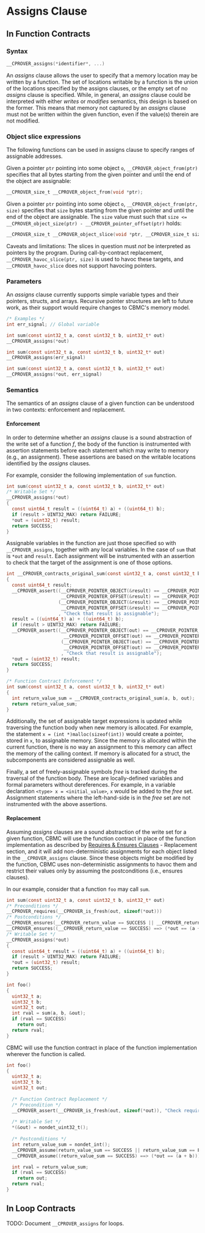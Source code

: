 # Assigns Clause

## In Function Contracts

### Syntax

```c
__CPROVER_assigns(*identifier*, ...)
```

An _assigns_ clause allows the user to specify that a memory location may be written by a function. The set of locations writable by a function is the union of the locations specified by the assigns clauses, or the empty set of no _assigns_ clause is specified. While, in general, an _assigns_ clause could be interpreted with either _writes_ or _modifies_ semantics, this
design is based on the former. This means that memory not captured by an
_assigns_ clause must not be written within the given function, even if the
value(s) therein are not modified.

### Object slice expressions

The following functions can be used in assigns clause to specify ranges of 
assignable addresses.

Given a pointer `ptr` pointing into some object `o`, `__CPROVER_object_from(ptr)` 
specifies that all bytes starting from the given pointer and until the end of 
the object are assignable:
```c
__CPROVER_size_t __CPROVER_object_from(void *ptr); 
```

Given a pointer `ptr` pointing into some object `o`, `__CPROVER_object_from(ptr, size)` 
specifies that `size` bytes starting from the given pointer and until the end of the object are assignable.
The `size` value must such that `size <= __CPROVER_object_size(ptr) - __CPROVER_pointer_offset(ptr)` holds:

```c
__CPROVER_size_t __CPROVER_object_slice(void *ptr, __CPROVER_size_t size);
```

Caveats and limitations: The slices in question must *not*
be interpreted as pointers by the program. During call-by-contract replacement, 
`__CPROVER_havoc_slice(ptr, size)` is used to havoc these targets, 
and `__CPROVER_havoc_slice` does not support havocing pointers. 
### Parameters

An _assigns_ clause currently supports simple variable types and their pointers,
structs, and arrays.  Recursive pointer structures are left to future work, as
their support would require changes to CBMC's memory model.

```c
/* Examples */
int err_signal; // Global variable

int sum(const uint32_t a, const uint32_t b, uint32_t* out)
__CPROVER_assigns(*out)

int sum(const uint32_t a, const uint32_t b, uint32_t* out)
__CPROVER_assigns(err_signal)

int sum(const uint32_t a, const uint32_t b, uint32_t* out)
__CPROVER_assigns(*out, err_signal)
```

### Semantics

The semantics of an _assigns_ clause of a given function can be understood
in two contexts: enforcement and replacement.

#### Enforcement

In order to determine whether an _assigns_ clause is a sound abstraction of
the write set of a function *f*, the body of the function is instrumented with
assertion statements before each statement which may write to memory (e.g., an
assignment).  These assertions are based on the writable locations identified by the _assigns_ clauses.

For example, consider the following implementation of `sum` function.

```c
int sum(const uint32_t a, const uint32_t b, uint32_t* out)
/* Writable Set */
__CPROVER_assigns(*out)
{
  const uint64_t result = ((uint64_t) a) + ((uint64_t) b);
  if (result > UINT32_MAX) return FAILURE;
  *out = (uint32_t) result;
  return SUCCESS;
}
```

Assignable variables in the function are just those specified so with
`__CPROVER_assigns`, together with any local variables.
In the case of `sum` that is `*out` and `result`.  Each assignment will be
instrumented with an assertion to check that the target of the assignment
is one of those options.

```c
int __CPROVER_contracts_original_sum(const uint32_t a, const uint32_t b, uint32_t* out)
{
  const uint64_t result;
  __CPROVER_assert((__CPROVER_POINTER_OBJECT(&result) == __CPROVER_POINTER_OBJECT(out)  &&
                    __CPROVER_POINTER_OFFSET(&result) == __CPROVER_POINTER_OFFSET(out)) ||
                   (__CPROVER_POINTER_OBJECT(&result) == __CPROVER_POINTER_OBJECT(&result)  &&
                    __CPROVER_POINTER_OFFSET(&result) == __CPROVER_POINTER_OFFSET(&result))
                   , "Check that result is assignable");
  result = ((uint64_t) a) + ((uint64_t) b);
  if (result > UINT32_MAX) return FAILURE;
  __CPROVER_assert((__CPROVER_POINTER_OBJECT(out) == __CPROVER_POINTER_OBJECT(out)  &&
                     __CPROVER_POINTER_OFFSET(out) == __CPROVER_POINTER_OFFSET(out)) ||
                    (__CPROVER_POINTER_OBJECT(out) == __CPROVER_POINTER_OBJECT(&result)  &&
                     __CPROVER_POINTER_OFFSET(out) == __CPROVER_POINTER_OFFSET(&result))
                    , "Check that result is assignable");
  *out = (uint32_t) result;
  return SUCCESS;
}

/* Function Contract Enforcement */
int sum(const uint32_t a, const uint32_t b, uint32_t* out)
{
  int return_value_sum = __CPROVER_contracts_original_sum(a, b, out);
  return return_value_sum;
}
```

Additionally, the set of assignable target expressions is updated while
traversing the function body when new memory is allocated.  For example, the
statement `x = (int *)malloc(sizeof(int))` would create a pointer, stored in
`x`, to assignable memory. Since the memory is allocated within the current
function, there is no way an assignment to this memory can affect the memory of
the calling context.  If memory is allocated for a struct, the subcomponents are
considered assignable as well.

Finally, a set of freely-assignable symbols *free* is tracked during the
traversal of the function body. These are locally-defined variables and formal
parameters without dereferences.  For example, in a variable declaration `<type>
x = <initial_value>`, `x` would be added to the *free* set. Assignment statements
where the left-hand-side is in the *free* set are not instrumented with the above assertions.

#### Replacement

Assuming _assigns_ clauses are a sound abstraction of the write set for
a given function, CBMC will use the function contract in place of the function
implementation as described by [Requires \& Ensures
Clauses](contracts-requires-and-ensures.md) - Replacement section, and it will add
non-deterministic assignments for each object listed in the `__CPROVER_assigns`
clause. Since these objects might be modified by the function, CBMC uses
non-deterministic assignments to havoc them and restrict their values only by
assuming the postconditions (i.e., ensures clauses).

In our example, consider that a function `foo` may call `sum`.

```c
int sum(const uint32_t a, const uint32_t b, uint32_t* out)
/* Preconditions */
__CPROVER_requires(__CPROVER_is_fresh(out, sizeof(*out)))
/* Postconditions */
__CPROVER_ensures(__CPROVER_return_value == SUCCESS || __CPROVER_return_value == FAILURE)
__CPROVER_ensures((__CPROVER_return_value == SUCCESS) ==> (*out == (a + b)))
/* Writable Set */
__CPROVER_assigns(*out)
{
  const uint64_t result = ((uint64_t) a) + ((uint64_t) b);
  if (result > UINT32_MAX) return FAILURE;
  *out = (uint32_t) result;
  return SUCCESS;
}

int foo()
{
  uint32_t a;
  uint32_t b;
  uint32_t out;
  int rval = sum(a, b, &out);
  if (rval == SUCCESS) 
    return out;
  return rval;
}
```

CBMC will use the function contract in place of the function implementation
wherever the function is called.

```c
int foo()
{
  uint32_t a;
  uint32_t b;
  uint32_t out;
	
  /* Function Contract Replacement */
  /* Precondition */
  __CPROVER_assert(__CPROVER_is_fresh(out, sizeof(*out)), "Check requires clause");
	
  /* Writable Set */
  *(&out) = nondet_uint32_t();
	
  /* Postconditions */
  int return_value_sum = nondet_int();
  __CPROVER_assume(return_value_sum == SUCCESS || return_value_sum == FAILURE);
  __CPROVER_assume((return_value_sum == SUCCESS) ==> (*out == (a + b)));

  int rval = return_value_sum;
  if (rval == SUCCESS) 
    return out;
  return rval;
}
```

## In Loop Contracts

TODO: Document `__CPROVER_assigns` for loops.
